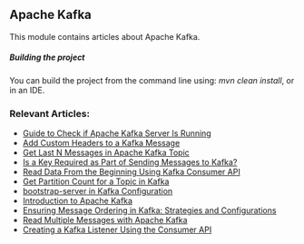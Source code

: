 ## Apache Kafka

This module contains articles about Apache Kafka.

##### Building the project
You can build the project from the command line using: *mvn clean install*, or in an IDE.

### Relevant Articles:
- [Guide to Check if Apache Kafka Server Is Running](https://www.baeldung.com/apache-kafka-check-server-is-running)
- [Add Custom Headers to a Kafka Message](https://www.baeldung.com/java-kafka-custom-headers)
- [Get Last N Messages in Apache Kafka Topic](https://www.baeldung.com/java-apache-kafka-get-last-n-messages)
- [Is a Key Required as Part of Sending Messages to Kafka?](https://www.baeldung.com/java-kafka-message-key)
- [Read Data From the Beginning Using Kafka Consumer API](https://www.baeldung.com/java-kafka-consumer-api-read)
- [Get Partition Count for a Topic in Kafka](https://www.baeldung.com/java-kafka-partition-count-topic)
- [bootstrap-server in Kafka Configuration](https://www.baeldung.com/java-kafka-bootstrap-server)
- [Introduction to Apache Kafka](https://www.baeldung.com/apache-kafka)
- [Ensuring Message Ordering in Kafka: Strategies and Configurations](https://www.baeldung.com/kafka-message-ordering)
- [Read Multiple Messages with Apache Kafka](https://www.baeldung.com/kafka-read-multiple-messages)
- [Creating a Kafka Listener Using the Consumer API](https://www.baeldung.com/kafka-create-listener-consumer-api)

